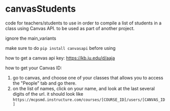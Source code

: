 # canvasStudents
code for teachers/students to use in order to compile a list of students in a class using Canvas API. to be used as part of another project.

ignore the main_variants


make sure to do  ```pip install canvasapi``` before using

how to get a canvas api key: https://kb.iu.edu/d/aaja

how to get your Canvas ID:
 1. go to canvas, and choose one of your classes that allows you to access the "People" tab and go there.
 2. on the list of names, click on your name, and look at the last several digits of the url. it should look like ```https://mcpsmd.instructure.com/courses/[COURSE_ID]/users/[CANVAS_ID]```
